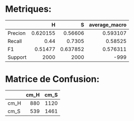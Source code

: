 # Metriques:
|         |           H |           S |   average_macro |
|:--------|------------:|------------:|----------------:|
| Precion |    0.620155 |    0.56606  |        0.593107 |
| Recall  |    0.44     |    0.7305   |        0.58525  |
| F1      |    0.51477  |    0.637852 |        0.576311 |
| Support | 2000        | 2000        |     -999        |   
   
# Matrice de Confusion:
|      |   cm_H |   cm_S |
|:-----|-------:|-------:|
| cm_H |    880 |   1120 |
| cm_S |    539 |   1461 |